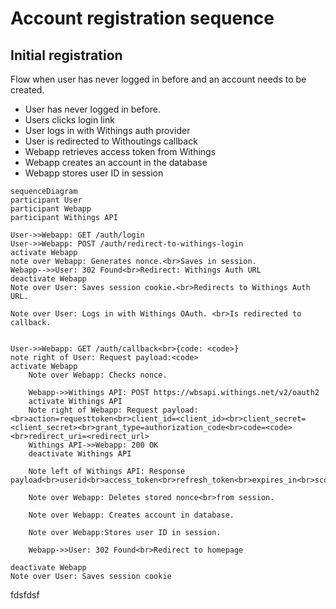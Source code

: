 # Account registration sequence

## Initial registration

Flow when user has never logged in before and an account needs to be created.

- User has never logged in before.
- Users clicks login link
- User logs in with Withings auth provider
- User is redirected to Withoutings callback
- Webapp retrieves access token from Withings
- Webapp creates an account in the database
- Webapp stores user ID in session

```mermaid
sequenceDiagram
participant User
participant Webapp
participant Withings API

User->>Webapp: GET /auth/login
User->>Webapp: POST /auth/redirect-to-withings-login
activate Webapp
note over Webapp: Generates nonce.<br>Saves in session.
Webapp-->>User: 302 Found<br>Redirect: Withings Auth URL
deactivate Webapp
Note over User: Saves session cookie.<br>Redirects to Withings Auth URL.

Note over User: Logs in with Withings OAuth. <br>Is redirected to callback.


User->>Webapp: GET /auth/callback<br>{code: <code>}
note right of User: Request payload:<code>
activate Webapp
    Note over Webapp: Checks nonce.
    
    Webapp->>Withings API: POST https://wbsapi.withings.net/v2/oauth2
    activate Withings API
    Note right of Webapp: Request payload:<br>action=requesttoken<br>client_id=<client_id><br>client_secret=<client_secret><br>grant_type=authorization_code<br>code=<code><br>redirect_uri=<redirect_url>
    Withings API->>Webapp: 200 OK
    deactivate Withings API
    
    Note left of Withings API: Response payload<br>userid<br>access_token<br>refresh_token<br>expires_in<br>scope<br>csrf_token
    
    Note over Webapp: Deletes stored nonce<br>from session.
    
    Note over Webapp: Creates account in database.
    
    Note over Webapp:Stores user ID in session.
    
    Webapp->>User: 302 Found<br>Redirect to homepage

deactivate Webapp
Note over User: Saves session cookie
```
fdsfdsf